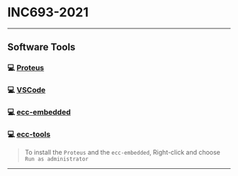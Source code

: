 # INC693-2021

---

## Software Tools

### :computer: [Proteus](https://drive.google.com/file/d/1ifG5MsTLwOA2W5cLAon9hA1ISVzIXSe3/view?usp=sharing)

### :computer: [VSCode](https://code.visualstudio.com/)

### :computer: [ecc-embedded](https://drive.google.com/file/d/14edGjD6mw1PcMFoGK_K2k3KCFA_u6wXK/view?usp=sharing)

### :computer: [ecc-tools](tools/ecc-tools.zip)

> To install the `Proteus` and the `ecc-embedded`, Right-click and choose `Run as administrator`

---
